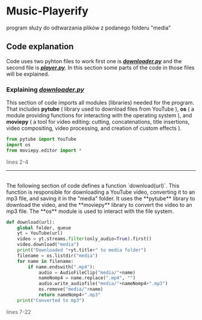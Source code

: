# Music-Playerify
program służy do odtwarzania plików z podanego folderu "media"

## Code explanation

Code uses two pyhton files to work first one is <span style="color:#62adfb">***[downloader.py](https://github.com/Infin1teFour/Media_Player/blob/main/downloader.py)*** </span> and the second file is <span style="color:#62adfb">***[player.py](https://github.com/Infin1teFour/Media_Player/blob/main/player.py)***</span>. In this section some parts of the code in those files will be explained.

### Explaining <span style="color:#62adfb">***[downloader.py](https://github.com/Infin1teFour/Media_Player/blob/main/downloader.py)***</span>

This section of code imports all modules (libraries) needed for the program. That includes **pytube** ( library used to download files from YouTube ), **os** ( a module providing functions for interacting with the operating system ), and **moviepy** ( a tool for video editing: cutting, concatenations, title insertions, video compositing, video processing, and creation of custom effects ).
```python
from pytube import YouTube
import os
from moviepy.editor import *
```
<span style ="color: #5d5d5d" >lines 2-4</span><br>

------------------------------------------------------------------------------------
<br>
The following section of code defines a function `download(url)`. This function is responsible for downloading a YouTube video, converting it to an mp3 file, and saving it in the "media" folder. It uses the **pytube** library to download the video, and the **moviepy** library to convert the video to an mp3 file. The **os** module is used to interact with the file system. 

```python
def download(url):
    global folder, queue
    yt = YouTube(url)
    video = yt.streams.filter(only_audio=True).first()
    video.download("media")
    print("Downloaded "+yt.title+" to media folder")
    filename = os.listdir("media")
    for name in filename:
        if name.endswith(".mp4"):
            audio = AudioFileClip("media/"+name)
            nameNomp4 = name.replace(".mp4", "")
            audio.write_audiofile("media/"+nameNomp4+".mp3")
            os.remove("media/"+name)
            return nameNomp4+".mp3"
    print("Converted to mp3")
```
<span style ="color: #5d5d5d" >lines 7-22</span><br>

